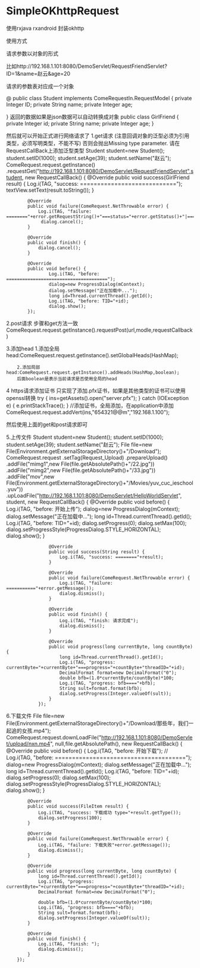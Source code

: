 # SimpleOKhttpRequest
使用rxjava rxandroid 封装okhttp</p>
使用方式</p>
请求参数以对象的形式</p>
比如http://192.168.1.101:8080/DemoServlet/RequestFriendServlet?ID=1&name=赵云&age=20</p>
请求的参数表对应成一个对象</p>
@
public class Student implements ComeRequestIn.RequestModel {
    private Integer ID;
    private String name;
    private Integer age;

  }
 返回的数据如果是json数据可以自动转换成对象
public class GirlFriend {
	private Integer id;
	private String name;
	private Integer age;
	}

然后就可以开始正式进行网络请求了
1.get请求 (注意回调对象的泛型必须为引用类型，必须写明类型，不能不写)
否则会抛出Missing type parameter. 请在RequestCallBack上添加泛型类型
 Student student=new Student();
        student.setID(1000);
        student.setAge(39);
        student.setName("赵云");
ComeRequest.request.getInstance()
.requestGet("http://192.168.1.101:8080/DemoServlet/RequestFriendServlet",student,
new RequestCallBack<GirlFriend>() {
            @Override
            public void success(GirlFriend result) {
                Log.i(TAG, "success: ============================");
                textView.setText(result.toString());
            }

            @Override
            public void failure(ComeRequest.NetThrowable error) {
                Log.i(TAG, "failure: ========"+error.getRequestString()+"===status="+error.getStatus()+"|====message"+error.getMessage());
                 dialog.cancel();
            }

            @Override
            public void finish() {
                dialog.cancel();
            }

            @Override
            public void before() {
                    Log.i(TAG, "before: ======================================");
                    dialog=new ProgressDialog(mContext);
                    dialog.setMessage("正在加载中...");
                    long id=Thread.currentThread().getId();
                    Log.i(TAG, "before: TID="+id);
                    dialog.show();
            });

 2.post请求 步骤和get方法一致
 ComeRequest.request.getInstance().requestPost(url,modle,requestCallback)

3.添加head
        1.添加全局head:ComeRequest.request.getInstance().setGlobalHeads(HashMap);

        2.添加局部head:ComeRequest.request.getInstance().addHeads(HashMap,boolean);
        后面boolean是表示当前请求是否使用全局的head

4 https请求添加证书 只实现了添加.pfx证书，如果是其他类型的证书可以使用openssl转换
        try {
            ins=getAssets().open("server.pfx");
        } catch (IOException e) {
            e.printStackTrace();
        }
        //添加证书，全局添加，在application中添加
        ComeRequest.request.addVert(ins,"654321@@m","192.168.1.100");

  然后使用上面的get和post请求即可

  5.上传文件
        Student student=new Student();
        student.setID(1000);
        student.setAge(39);
        student.setName("赵云");
        File file=new File(Environment.getExternalStorageDirectory()+"/Download");
ComeRequest.request
                .setTag(Request_Upload)
                .prepareUpload()
                .addFile("mimg1",new File(file.getAbsolutePath()+"/22.jpg"))
                .addFile("mimg2",new File(file.getAbsolutePath()+"/33.jpg"))
                .addFile("mov",new File(Environment.getExternalStorageDirectory()+"/Movies/yuv_cuc_ieschool.yuv"))
                .upLoadFile("http://192.168.1.101:8080/DemoServlet/HelloWorldServlet", student, new RequestCallBack<String>() {
                    @Override
                    public void before() {
                        Log.i(TAG, "before: 开始上传");
                        dialog=new ProgressDialog(mContext);
                        dialog.setMessage("正在加载中...");
                        long id=Thread.currentThread().getId();
                        Log.i(TAG, "before: TID="+id);
                        dialog.setProgress(0);
                        dialog.setMax(100);
                        dialog.setProgressStyle(ProgressDialog.STYLE_HORIZONTAL);
                        dialog.show();
                    }

                    @Override
                    public void success(String result) {
                        Log.i(TAG, "success: ========"+result);
                    }

                    @Override
                    public void failure(ComeRequest.NetThrowable error) {
                        Log.i(TAG, "failure: ==========="+error.getMessage());
                        dialog.dismiss();
                    }

                    @Override
                    public void finish() {
                        Log.i(TAG, "finish: 请求完成");
                        dialog.dismiss();
                    }

                    @Override
                    public void progress(long currentByte, long countByte) {
                        long id=Thread.currentThread().getId();
                        Log.i(TAG, "progress: currentByte="+currentByte+"===progress="+countByte+"threadID="+id);
                        DecimalFormat format=new DecimalFormat("0");
                        double bfb=(1.0*currentByte/countByte)*100;
                        Log.i(TAG, "progress: bfb===="+bfb);
                        String sult=format.format(bfb);
                        dialog.setProgress(Integer.valueOf(sult));
                    }
                });


  6.下载文件
  File file=new File(Environment.getExternalStorageDirectory()+"/Download/那些年，我们一起追的女孩.mp4");
ComeRequest.request.downLoadFile("http://192.168.1.101:8080/DemoServlet/upload/nxn.mp4", null,file.getAbsolutePath(), new RequestCallBack<FileItem>() {
            @Override
            public void before() {
                Log.i(TAG, "before: 开始下载");
                //                Log.i(TAG, "before: ======================================");
                dialog=new ProgressDialog(mContext);
                dialog.setMessage("正在加载中...");
                long id=Thread.currentThread().getId();
                Log.i(TAG, "before: TID="+id);
                dialog.setProgress(0);
                dialog.setMax(100);
                dialog.setProgressStyle(ProgressDialog.STYLE_HORIZONTAL);
                dialog.show();
            }

            @Override
            public void success(FileItem result) {
                Log.i(TAG, "success: 下载成功 type="+result.getType());
                dialog.setProgress(100);
            }

            @Override
            public void failure(ComeRequest.NetThrowable error) {
                Log.i(TAG, "failure: 下载失败"+error.getMessage());
                dialog.dismiss();
            }

            @Override
            public void progress(long currentByte, long countByte) {
                long id=Thread.currentThread().getId();
                Log.i(TAG, "progress: currentByte="+currentByte+"===progress="+countByte+"threadID="+id);
                DecimalFormat format=new DecimalFormat("0");

                double bfb=(1.0*currentByte/countByte)*100;
                Log.i(TAG, "progress: bfb===="+bfb);
                String sult=format.format(bfb);
                dialog.setProgress(Integer.valueOf(sult));
            }

            @Override
            public void finish() {
                Log.i(TAG, "finish: ");
                dialog.dismiss();
            }
        });
